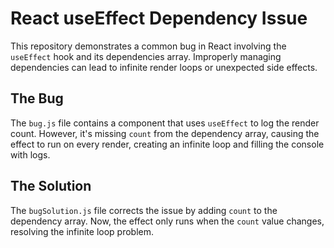 # React useEffect Dependency Issue

This repository demonstrates a common bug in React involving the `useEffect` hook and its dependencies array.  Improperly managing dependencies can lead to infinite render loops or unexpected side effects.

## The Bug

The `bug.js` file contains a component that uses `useEffect` to log the render count. However, it's missing `count` from the dependency array, causing the effect to run on every render, creating an infinite loop and filling the console with logs.

## The Solution

The `bugSolution.js` file corrects the issue by adding `count` to the dependency array. Now, the effect only runs when the `count` value changes, resolving the infinite loop problem. 